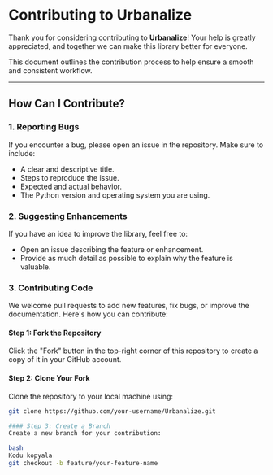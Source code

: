 # Contributing to Urbanalize

Thank you for considering contributing to **Urbanalize**! Your help is greatly appreciated, and together we can make this library better for everyone.

This document outlines the contribution process to help ensure a smooth and consistent workflow.

---

## How Can I Contribute?

### 1. Reporting Bugs
If you encounter a bug, please open an issue in the repository. Make sure to include:
- A clear and descriptive title.
- Steps to reproduce the issue.
- Expected and actual behavior.
- The Python version and operating system you are using.

### 2. Suggesting Enhancements
If you have an idea to improve the library, feel free to:
- Open an issue describing the feature or enhancement.
- Provide as much detail as possible to explain why the feature is valuable.

### 3. Contributing Code
We welcome pull requests to add new features, fix bugs, or improve the documentation. Here's how you can contribute:

#### Step 1: Fork the Repository
Click the "Fork" button in the top-right corner of this repository to create a copy of it in your GitHub account.

#### Step 2: Clone Your Fork
Clone the repository to your local machine using:
```bash
git clone https://github.com/your-username/Urbanalize.git

#### Step 3: Create a Branch
Create a new branch for your contribution:

bash
Kodu kopyala
git checkout -b feature/your-feature-name
